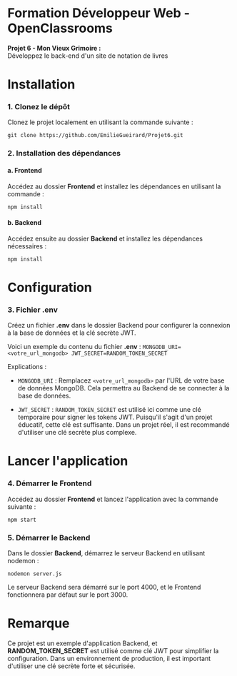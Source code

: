 # Formation Développeur Web - OpenClassrooms
**Projet 6 - Mon Vieux Grimoire :**  
Développez le back-end d'un site de notation de livres

# Installation

### 1. Clonez le dépôt
Clonez le projet localement en utilisant la commande suivante :

``` 
git clone https://github.com/EmilieGueirard/Projet6.git
```

### 2. Installation des dépendances

#### a. Frontend
Accédez au dossier **Frontend** et installez les dépendances en utilisant la commande :

```
npm install
```

#### b. Backend
Accédez ensuite au dossier **Backend** et installez les dépendances nécessaires :

```
npm install
```

# Configuration

### 3. Fichier .env
Créez un fichier **.env** dans le dossier Backend pour configurer la connexion à la base de données et la clé secrète JWT.

Voici un exemple du contenu du fichier **.env** :
        ```
        MONGODB_URI=<votre_url_mongodb>
        JWT_SECRET=RANDOM_TOKEN_SECRET
        ```

Explications :
- ```MONGODB_URI``` : Remplacez ```<votre_url_mongodb>``` par l'URL de votre base de données MongoDB. Cela permettra au Backend de se connecter à la base de données.

- ```JWT_SECRET``` : ```RANDOM_TOKEN_SECRET``` est utilisé ici comme une clé temporaire pour signer les tokens JWT. Puisqu'il s'agit d'un projet éducatif, cette clé est suffisante. Dans un projet réel, il est recommandé d'utiliser une clé secrète plus complexe.

# Lancer l'application

### 4. Démarrer le Frontend
Accédez au dossier **Frontend** et lancez l'application avec la commande suivante :
```
npm start
```

### 5. Démarrer le Backend
Dans le dossier **Backend**, démarrez le serveur Backend en utilisant nodemon :
```
nodemon server.js
```
Le serveur Backend sera démarré sur le port 4000, et le Frontend fonctionnera par défaut sur le port 3000.

# Remarque

Ce projet est un exemple d'application Backend, et **RANDOM_TOKEN_SECRET** est utilisé comme clé JWT pour simplifier la configuration. Dans un environnement de production, il est important d'utiliser une clé secrète forte et sécurisée.